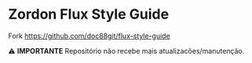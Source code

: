 # Zordon Flux Style Guide

Fork https://github.com/doc88git/flux-style-guide

⚠️ **IMPORTANTE** Repositório não recebe mais atualizacões/manutenção.
